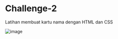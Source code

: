 # Challenge-2

Latihan membuat kartu nama dengan HTML dan CSS

![image](https://github.com/user-attachments/assets/f16bb549-c4cf-43a9-8468-74e6ef1308ac)

